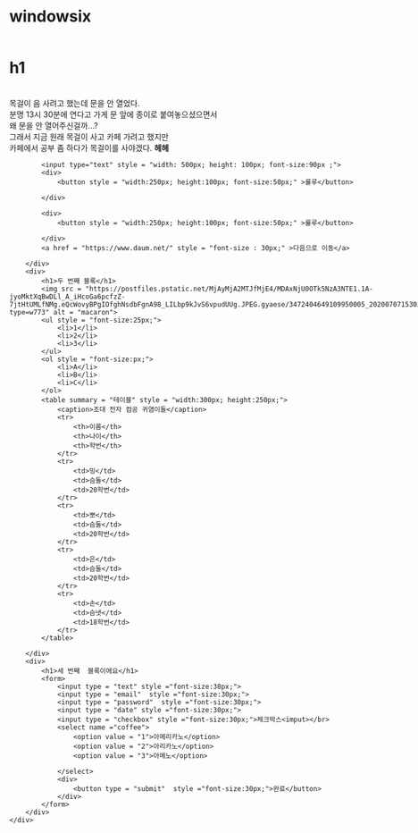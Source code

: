 # windowsix

<!DOCTYPE html>
<html>
<head>
    <title>민의 웹사이트</title>
</head>
<body>
    <div style = "display: flex;">
        <div>
            <h1>  h1  </h1>
            <p>  <br/>
                목걸이
                음 사려고 했는데 문을 안 열었다. <br/>
                분명 13시 30분에 연다고 가게 문 앞에 종이로 붙여놓으셨으면서 <br/> 왜 문을 
                안 열어주신걸까...? <br/> 그래서 지금 원래 목걸이 사고 카페 가려고 했지만 <br/> 카페에서 공부 좀 
                하다가 목걸이를 사야겠다. <strong>헤헤 </strong> </p>
        
            <input type="text" style = "width: 500px; height: 100px; font-size:90px ;">
            <div>
                <button style = "width:250px; height:100px; font-size:50px;" >룰루</button> 
                
            </div>
        
            <div>
                <button style = "width:250px; height:100px; font-size:50px;" >룰루</button> 
            
            </div>
            <a href = "https://www.daum.net/" style = "font-size : 30px;" >다음으로 이동</a>
        
        </div>
        <div>
            <h1>두 번째 블록</h1>
            <img src = "https://postfiles.pstatic.net/MjAyMjA2MTJfMjE4/MDAxNjU0OTk5NzA3NTE1.1A-jyoMktXqBwDLl_A_iHcoGa6pcfzZ-7jtHtUMLfNMg.eQcWovyBPgIOfghNsdbFgnA98_LILbp9kJvS6vpudUUg.JPEG.gyaese/3472404649109950005_20200707153039607.jpg?type=w773" alt = "macaron"> 
            <ul style = "font-size:25px;">
                <li>1</li>
                <li>2</li>
                <li>3</li>
            </ul>
            <ol style = "font-size:px;">
                <li>A</li>
                <li>B</li>
                <li>C</li>
            </ol>
            <table summary = "테이블" style = "width:300px; height:250px;"> 
                <caption>조대 전자 컴공 귀염이들</caption>
                <tr>
                    <th>이름</th>
                    <th>나이</th>
                    <th>학번</th>
                </tr>
                <tr>
                    <td>밍</td>
                    <td>슴둘</td>
                    <td>20학번</td>
                </tr>
                <tr>
                    <td>뽀</td>
                    <td>슴둘</td>
                    <td>20학번</td>
                </tr>
                <tr>
                    <td>은</td>
                    <td>슴둘</td>
                    <td>20학번</td>
                </tr>
                <tr>
                    <td>손</td>
                    <td>슴넷</td>
                    <td>18학번</td>
                </tr>
            </table>
                
        </div>
        <div>
            <h1>세 번째  블록이에요</h1>
            <form>
                <input type = "text" style ="font-size:30px;">
                <input type = "email"  style ="font-size:30px;">
                <input type = "password"  style ="font-size:30px;">
                <input type = "date" style ="font-size:30px;">
                <input type = "checkbox" style ="font-size:30px;">체크박스<imput></br>
                <select name ="coffee">
                    <option value = "1">아메리카노</option>
                    <option value = "2">아리카노</option>
                    <option value = "3">아메노</option>
                    
                </select>
                <div>
                    <button type = "submit"  style ="font-size:30px;">완료</button>
                </div>
            </form>
        </div>
    </div>

    
    
    
       
    
</body> 
</html>

<!--

-->
